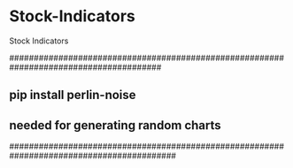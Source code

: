 # Stock-Indicators
Stock Indicators

#######################################################################################
##
##                                  
##          
##                            pip install perlin-noise
##
##
##                                  needed for generating random charts


##########################################################################################